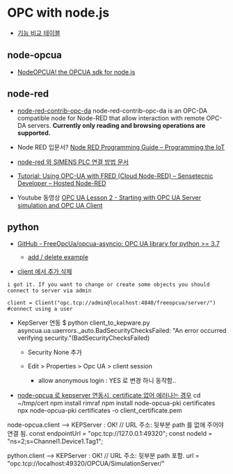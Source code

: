 # OPC with node.js

- [기능 비교 테이블](https://dl.gi.de/bitstream/handle/20.500.12116/34742/C4-8.pdf?sequence=1&isAllowed=y)

## node-opcua
- [NodeOPCUA! the OPCUA sdk for node.js](https://node-opcua.github.io/)

## node-red
- [node-red-contrib-opc-da](https://flows.nodered.org/node/node-red-contrib-opc-da)
node-red-contrib-opc-da is an OPC-DA compatible node for Node-RED that allow interaction with remote OPC-DA servers. __Currently only reading and browsing operations are supported.__

- Node RED 입문서? [Node RED Programming Guide &#8211; Programming the IoT](http://noderedguide.com/)

- [node-red 와 SIMENS PLC 연결 방법 문서](https://www.google.com/url?sa=t&rct=j&q=&esrc=s&source=web&cd=&ved=2ahUKEwjfisn4htL3AhWTpVYBHSq5B1gQFnoECAMQAQ&url=https%3A%2F%2Fwww.automation.siemens.com%2Fsce-static%2Flearning-training-documents%2Ftia-portal%2Fadvanced-communication%2Fsce-092-303-opc-ua-s7-1500-node-red-en.docx&usg=AOvVaw3zLvOW6VdVMRDTZwjMvk4d)


- [Tutorial: Using OPC-UA with FRED (Cloud Node-RED) &#8211; Sensetecnic Developer &#8211; Hosted Node-RED](http://developers.sensetecnic.com/article/tutorial-using-opc-ua-with-fred/)


- Youtube 동영상 [OPC UA Lesson 2 - Starting with OPC UA Server simulation and OPC UA Client](https://www.youtube.com/watch?v=yCd2j2WsgBM&t=628s)



## python
- [GitHub - FreeOpcUa/opcua-asyncio: OPC UA library for python &gt;= 3.7](https://github.com/FreeOpcUa/opcua-asyncio)
    - [add / delete example](https://github.com/FreeOpcUa/opcua-asyncio/blob/master/examples/client_deleting.py)

- [client 에서 추가 삭제](https://github.com/FreeOpcUa/python-opcua/issues/719)
```
i got it. If you want to change or create some objects you should connect to server via admin

client = Client("opc.tcp://admin@localhost:4840/freeopcua/server/") #connect using a user
```


- KepServer 연동
    $ python client_to_kepware.py
    asyncua.ua.uaerrors._auto.BadSecurityChecksFailed: "An error occurred verifying security."(BadSecurityChecksFailed)

    - Security None 추가


    - Edit > Properties > Opc UA > client session
        - allow anonymous login : YES 로 변경 하니 동작함..



- [node-opcua 로 kepserver 연동시, certificate 없어 에러나는 경우](https://stackoverflow.com/questions/64440584/nodejs-how-to-generate-certificate-and-private-key-with-node-opcua-pki)
cd ~/tmp/cert
npm install rimraf
npm install node-opcua-pki certificates
npx node-opcua-pki certificates -o client_certificate.pem



node-opcua.client --> KEPServer : OK!
    // URL 주소: 뒷부분 path 를 없애 주어야 연결 됨.
    const endpointUrl = "opc.tcp://127.0.0.1:49320";
    const nodeId = "ns=2;s=Channel1.Device1.Tag1";

python.client --> KEPServer : OK!
    // URL 주소: 뒷부분 path 포함.
    url = "opc.tcp://localhost:49320/OPCUA/SimulationServer/"



